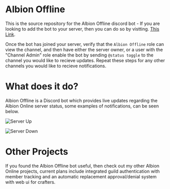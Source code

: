 # Albion Offline
This is the source repository for the Albion Offline discord bot - If you are looking to add the bot to your server, then you can do so by vistting. [This Link](https://discordapp.com/oauth2/authorize?client_id=622384942755610624&scope=bot&permissions=3072).

Once the bot has joined your server, verify that the `Albion Offline` role can view the channel, and then have either the server owner, or a user with the "Channel Admin" role enable the bot by sending `@status toggle` to the channel you would like to recieve updates. Repeat these steps for any other channels you would like to recieve notifications.

# What does it do?
Albion Offline is a Discord bot which provides live updates regarding the Albion Online server status, some examples of notifications, can be seen below.

![Server Up](https://i.imgur.com/fx22FPb.gifv)


![Server Down](https://i.imgur.com/AXdOyeI.gifv)

# Other Projects
If you found the Albion Offline bot useful, then check out my other Albion Online projects, current plans include integrated guild authentication with member tracking and an automatic replacement approval/denial system with web ui for crafters.
